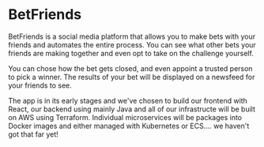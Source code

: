 # BetFriends
BetFriends is a social media platform that allows you to make bets with your friends and automates the entire process. 
You can see what other bets your friends are making together and even opt to take on the challenge yourself.

You can chose how the bet gets closed, and even appoint a trusted person to pick a winner. The results of your bet will be displayed on a newsfeed for your friends to see.

The app is in its early stages and we've chosen to build our frontend with React, our backend using mainly Java and all of our infrastructe will be built on AWS using Terraform. Individual microservices will be packages into Docker images and either managed with Kubernetes or ECS.... we haven't got that far yet!
